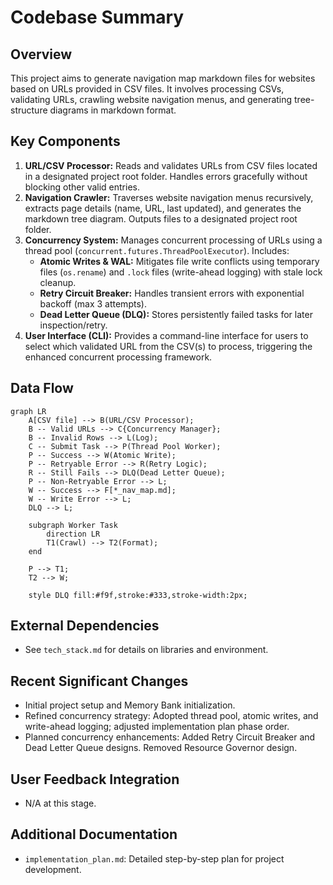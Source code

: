 # Codebase Summary

## Overview

This project aims to generate navigation map markdown files for websites based on URLs provided in CSV files. It involves processing CSVs, validating URLs, crawling website navigation menus, and generating tree-structure diagrams in markdown format.

## Key Components

1.  **URL/CSV Processor:** Reads and validates URLs from CSV files located in a designated project root folder. Handles errors gracefully without blocking other valid entries.
2.  **Navigation Crawler:** Traverses website navigation menus recursively, extracts page details (name, URL, last updated), and generates the markdown tree diagram. Outputs files to a designated project root folder.
3.  **Concurrency System:** Manages concurrent processing of URLs using a thread pool (`concurrent.futures.ThreadPoolExecutor`). Includes:
    - **Atomic Writes & WAL:** Mitigates file write conflicts using temporary files (`os.rename`) and `.lock` files (write-ahead logging) with stale lock cleanup.
    - **Retry Circuit Breaker:** Handles transient errors with exponential backoff (max 3 attempts).
    - **Dead Letter Queue (DLQ):** Stores persistently failed tasks for later inspection/retry.
4.  **User Interface (CLI):** Provides a command-line interface for users to select which validated URL from the CSV(s) to process, triggering the enhanced concurrent processing framework.

## Data Flow

```mermaid
graph LR
    A[CSV file] --> B(URL/CSV Processor);
    B -- Valid URLs --> C{Concurrency Manager};
    B -- Invalid Rows --> L(Log);
    C -- Submit Task --> P(Thread Pool Worker);
    P -- Success --> W(Atomic Write);
    P -- Retryable Error --> R(Retry Logic);
    R -- Still Fails --> DLQ(Dead Letter Queue);
    P -- Non-Retryable Error --> L;
    W -- Success --> F[*_nav_map.md];
    W -- Write Error --> L;
    DLQ --> L;

    subgraph Worker Task
        direction LR
        T1(Crawl) --> T2(Format);
    end

    P --> T1;
    T2 --> W;

    style DLQ fill:#f9f,stroke:#333,stroke-width:2px;
```

## External Dependencies

- See `tech_stack.md` for details on libraries and environment.

## Recent Significant Changes

- Initial project setup and Memory Bank initialization.
- Refined concurrency strategy: Adopted thread pool, atomic writes, and write-ahead logging; adjusted implementation plan phase order.
- Planned concurrency enhancements: Added Retry Circuit Breaker and Dead Letter Queue designs. Removed Resource Governor design.

## User Feedback Integration

- N/A at this stage.

## Additional Documentation

- `implementation_plan.md`: Detailed step-by-step plan for project development.
